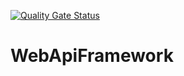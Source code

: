 [![Quality Gate Status](https://sonarcloud.io/api/project_badges/measure?project=Uniandes-MISO_WebApi-Framework&metric=alert_status)](https://sonarcloud.io/summary/new_code?id=Uniandes-MISO_WebApi-Framework)

# WebApiFramework
